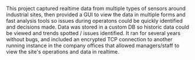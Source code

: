 This project captured realtime data from multiple types of sensors around industrial sites, then provided a GUI to view the data in multiple forms and fast 
analysis tools so issues during operatons could be quickly identified and decisions made. Data was stored in a custom DB so historic data could be viewed and
trends spotted / issues identified. It ran for several years without bugs, and included an encrypted TCP connection to another running instance in
the company offices that allowed managers/staff to view the site's operations and data in realtime.
